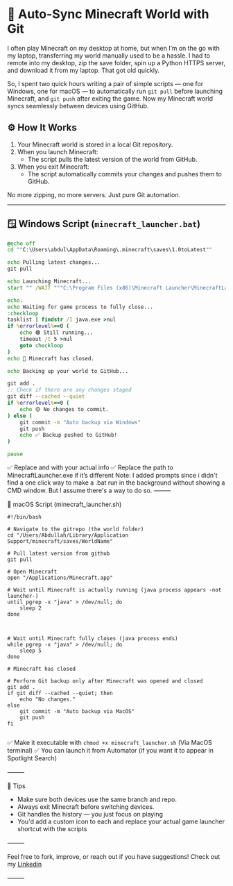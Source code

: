 # 🧠 Auto-Sync Minecraft World with Git

I often play Minecraft on my desktop at home, but when I’m on the go with my laptop, transferring my world manually used to be a hassle. I had to remote into my desktop, zip the save folder, spin up a Python HTTPS server, and download it from my laptop. That got old quickly.

So, I spent two quick hours writing a pair of simple scripts — one for Windows, one for macOS — to automatically run `git pull` before launching Minecraft, and `git push` after exiting the game. Now my Minecraft world syncs seamlessly between devices using GitHub.

## ⚙️ How It Works

1. Your Minecraft world is stored in a local Git repository.
2. When you launch Minecraft:
   - The script pulls the latest version of the world from GitHub.
3. When you exit Minecraft:
   - The script automatically commits your changes and pushes them to GitHub.

No more zipping, no more servers. Just pure Git automation.

---

## 🪟 Windows Script (`minecraft_launcher.bat`)

```bat
@echo off
cd ""C:\Users\abdul\AppData\Roaming\.minecraft\saves\1.0toLatest""

echo Pulling latest changes...
git pull

echo Launching Minecraft...
start "" /WAIT """C:\Program Files (x86)\Minecraft Launcher\MinecraftLauncher.exe"""

echo.
echo Waiting for game process to fully close...
:checkloop
tasklist | findstr /I java.exe >nul
if %errorlevel%==0 (
    echo 🟢 Still running...
    timeout /t 5 >nul
    goto checkloop
)
echo 🔴 Minecraft has closed.

echo Backing up your world to GitHub...

git add .
:: Check if there are any changes staged
git diff --cached --quiet
if %errorlevel%==0 (
    echo 🟡 No changes to commit.
) else (
    git commit -m "Auto backup via Windows"
    git push
    echo ✅ Backup pushed to GitHub!
)

pause

```
✅ Replace <YourName> and <YourWorldFolder> with your actual info
✅ Replace the path to MinecraftLauncher.exe if it’s different
Note: I added prompts since i didn't find a one click way to make a .bat run in the background without showing a CMD window. But I assume there's a way to do so.
⸻

🍎 macOS Script (minecraft_launcher.sh)
```
#!/bin/bash

# Navigate to the gitrepo (the world folder)
cd "/Users/Abdullah/Library/Application Support/minecraft/saves/WorldName"

# Pull latest version from github
git pull

# Open Minecraft
open "/Applications/Minecraft.app"

# Wait until Minecraft is actually running (java process appears -not launcher-)
until pgrep -x "java" > /dev/null; do
    sleep 2
done



# Wait until Minecraft fully closes (java process ends)
while pgrep -x "java" > /dev/null; do
    sleep 5
done

# Minecraft has closed

# Perform Git backup only after Minecraft was opened and closed
git add .
if git diff --cached --quiet; then
    echo "No changes."
else
    git commit -m "Auto backup via MacOS"
    git push
fi


```
✅ Make it executable with `chmod +x minecraft_launcher.sh` (Via MacOS terminal)
✅ You can launch it from Automator (if you want it to appear in Spotlight Search)

⸻

📝 Tips
- Make sure both devices use the same branch and repo.
- Always exit Minecraft before switching devices.
- Git handles the history — you just focus on playing 
- You'd add a custom icon to each and replace your actual game launcher shortcut with the scripts


⸻

Feel free to fork, improve, or reach out if you have suggestions!
Check out my [Linkedin](https://sa.linkedin.com/in/alafari-abdullah)

⸻

